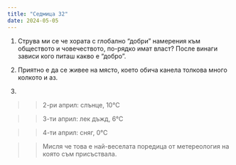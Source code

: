 ```yaml
---
title: "Седмица 32"
date: 2024-05-05
---
```

1. Струва ми се че хората с глобално “добри” намерения към обществото и човечеството, по-рядко имат власт? После винаги зависи когo питаш какво е “добро”.

2. Приятно е да се живее на място, което обича канела толкова много колкото и аз.

3.
>>2-ри април: слънце, 10℃
  
>>3-ти април: лек дъжд, 6℃

>>4-ти април: сняг, 0℃

>>Мисля че това е най-веселата поредица от метереология на която съм присъствала.

<script src="https://utteranc.es/client.js"
        repo="wiseblondie/brum-thoughts-chain"
        issue-term="pathname"
        theme="github-light"
        crossorigin="anonymous"
        async>
</script>
